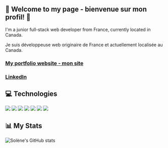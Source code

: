 ## 🌟 Welcome to my page - bienvenue sur mon profil! 🌟

I'm a junior full-stack web developer from France, currently located in Canada. 

Je suis développeuse web originaire de France et actuellement localisée au Canada.

### [My portfolio website - mon site](https://solenedel.github.io/portfolio/)
 
### [LinkedIn](https://ca.linkedin.com/in/solene-delumeau)

## 💻 Technologies

![](https://img.shields.io/badge/JavaScript-FFEC6C?style=for-the-badge&logo=javascript&logoColor=black)
![](https://img.shields.io/badge/Node.js-92FFAF?style=for-the-badge&logo=node.js&logoColor=black)
![](https://img.shields.io/badge/React-6CE8FF?style=for-the-badge&logo=react&logoColor=black)
![](https://img.shields.io/badge/HTML5-FF776C?style=for-the-badge&logo=html5&logoColor=black)
![](https://img.shields.io/badge/CSS3-6CB0FF?style=for-the-badge&logo=css3&logoColor=black)
![](https://img.shields.io/badge/Sass-FF92F8?style=for-the-badge&logo=sass&logoColor=black)
![](https://img.shields.io/badge/PostgreSQL-6CC0FF?style=for-the-badge&logo=postgresql&logoColor=black)


 
 ## 📊 My Stats 
![Solène's GitHub stats](https://github-readme-stats.vercel.app/api?username=solenedel&show_icons=true&theme=tokyonight)








